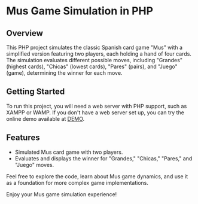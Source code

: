 # Mus Game Simulation in PHP

## Overview
This PHP project simulates the classic Spanish card game "Mus" with a simplified version featuring two players, each holding a hand of four cards. The simulation evaluates different possible moves, including "Grandes" (highest cards), "Chicas" (lowest cards), "Pares" (pairs), and "Juego" (game), determining the winner for each move.

## Getting Started
To run this project, you will need a web server with PHP support, such as XAMPP or WAMP. If you don't have a web server set up, you can try the online demo available at [DEMO](https://musphp.000webhostapp.com).

## Features
- Simulated Mus card game with two players.
- Evaluates and displays the winner for "Grandes," "Chicas," "Pares," and "Juego" moves.

Feel free to explore the code, learn about Mus game dynamics, and use it as a foundation for more complex game implementations.

Enjoy your Mus game simulation experience!

